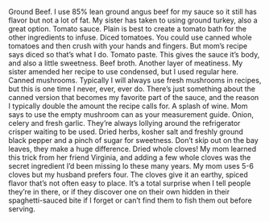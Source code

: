Ground Beef. I use 85% lean ground angus beef for my sauce so it still has flavor but not a lot of fat. My sister has taken to using ground turkey, also a great option.
Tomato sauce. Plain is best to create a tomato bath for the other ingredients to infuse.
Diced tomatoes. You could use canned whole tomatoes and then crush with your hands and fingers. But mom’s recipe says diced so that’s what I do.
Tomato paste. This gives the sauce it’s body, and also a little sweetness.
Beef broth. Another layer of meatiness. My sister amended her recipe to use condensed, but I used regular here.
Canned mushrooms. Typically I will always use fresh mushrooms in recipes, but this is one time I never, ever, ever do. There’s just something about the canned version that becomes my favorite part of the sauce, and the reason I typically double the amount the recipe calls for.
A splash of wine. Mom says to use the empty mushroom can as your measurement guide.
Onion, celery and fresh garlic. They’re always lollying around the refrigerator crisper waiting to be used.
Dried herbs, kosher salt and freshly ground black pepper and a pinch of sugar for sweetness. Don’t skip out on the bay leaves, they make a huge difference.
Dried whole cloves! My mom learned this trick from her friend Virginia, and adding a few whole cloves was the secret ingredient I’d been missing lo these many years. My mom uses 5-6 cloves but my husband prefers four. The cloves give it an earthy, spiced flavor that’s not often easy to place. It’s a total surprise when I tell people they’re in there, or if they discover one on their own hidden in their spaghetti-sauced bite if I forget or can’t find them to fish them out before serving.
